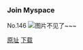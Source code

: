 ### Join Myspace
No.146
![图片不见了~~~](https://imgs.xkcd.com/comics/join_myspace.png)

[原址](https://xkcd.com//146) [下载](https://imgs.xkcd.com/comics/join_myspace.png)

